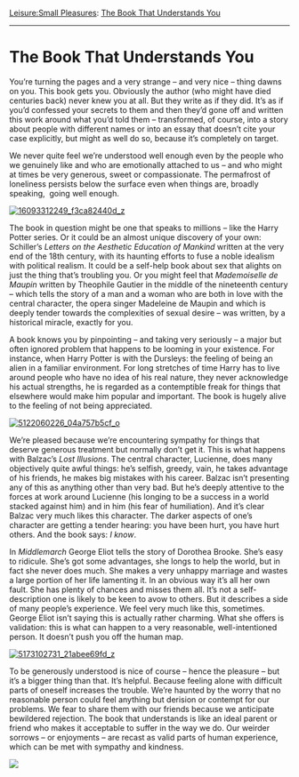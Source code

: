 [Leisure:](https://www.theschooloflife.com/thebookoflife/category/leisure/)[Small Pleasures](https://www.theschooloflife.com/thebookoflife/category/leisure/small-pleasures/): [The Book That Understands You](https://www.theschooloflife.com/thebookoflife/the-book-that-understands-you/)

* * *

# The Book That Understands You

You’re turning the pages and a very strange – and very nice – thing dawns on you. This book gets you. Obviously the author (who might have died centuries back) never knew you at all. But they write as if they did. It’s as if you’d confessed your secrets to them and then they’d gone off and written this work around what you’d told them – transformed, of course, into a story about people with different names or into an essay that doesn’t cite your case explicitly, but might as well do so, because it’s completely on target.

We never quite feel we’re understood well enough even by the people who we genuinely like and who are emotionally attached to us – and who might at times be very generous, sweet or compassionate. The permafrost of loneliness persists below the surface even when things are, broadly speaking, &nbsp;going well enough.

[![16093312249_f3ca82440d_z](https://www.theschooloflife.com/thebookoflife/wp-content/uploads/2014/09/16093312249_f3ca82440d_z.jpg)](http://www.thebookoflife.org/wp-content/uploads/2014/09/16093312249_f3ca82440d_z.jpg)

The book in question might be one that speaks to millions – like the Harry Potter series. Or it could be an almost unique discovery of your own: Schiller’s _Letters on the Aesthetic Education of Mankind_ written at the very end of the 18th century, with its haunting efforts to fuse a noble idealism with political realism. It could be a self-help book about sex that alights on just the thing that’s troubling you. Or you might feel that _Mademoiselle de Maupin_ written by Theophile Gautier in the middle of the nineteenth century – which tells the story of a man and a woman who are both in love with the central character, the opera singer Madeleine de Maupin and which is deeply tender towards the complexities of sexual desire – was written, by a historical miracle, exactly for you.

A book knows you by pinpointing – and taking very seriously – a major but often ignored problem that happens to be looming in your existence. For instance, when Harry Potter is with the Dursleys: the feeling of being an alien in a familiar environment. For long stretches of time Harry has to live around people who have no idea of his real nature, they never acknowledge his actual strengths, he is regarded as a contemptible freak for things that elsewhere would make him popular and important. The book is hugely alive to the feeling of not being appreciated.

[![5122060226_04a757b5cf_o](https://www.theschooloflife.com/thebookoflife/wp-content/uploads/2014/09/5122060226_04a757b5cf_o.jpg)](http://www.thebookoflife.org/wp-content/uploads/2014/09/5122060226_04a757b5cf_o.jpg)

We’re pleased because we’re encountering sympathy for things that deserve generous treatment but normally don’t get it. This is what happens with Balzac’s _Lost Illusions_. The central character, Lucienne, does many objectively quite awful things: he’s selfish, greedy, vain, he takes advantage of his friends, he makes big mistakes with his career. Balzac isn’t presenting any of this as anything other than very bad. But he’s deeply attentive to the forces at work around Lucienne (his longing to be a success in a world stacked against him) and in him (his fear of humiliation). And it’s clear Balzac very much likes this character. The darker aspects of one’s character are getting a tender hearing: you have been hurt, you have hurt others. And the book says: _I know_.

In _Middlemarch_ George Eliot tells the story of Dorothea Brooke. She’s easy to ridicule. She’s got some advantages, she longs to help the world, but in fact she never does much. She makes a very unhappy marriage and wastes a large portion of her life lamenting it. In an obvious way it’s all her own fault. She has plenty of chances and misses them all. It’s not a self-description one is likely to be keen to avow to others. But it describes a side of many people’s experience. We feel very much like this, sometimes. George Eliot isn’t saying this is actually rather charming. What she offers is validation: this is what can happen to a very reasonable, well-intentioned person. It doesn’t push you off the human map.

[![5173102731_21abee69fd_z](https://www.theschooloflife.com/thebookoflife/wp-content/uploads/2014/09/5173102731_21abee69fd_z.jpg)](http://www.thebookoflife.org/wp-content/uploads/2014/09/5173102731_21abee69fd_z.jpg)

To be generously understood is nice of course – hence the pleasure – but it’s a bigger thing than that. It’s helpful. Because feeling alone with difficult parts of oneself increases the trouble. We’re haunted by the worry that no reasonable person could feel anything but derision or contempt for our problems. We fear to share them with our friends because we anticipate bewildered rejection. The book that understands is like an ideal parent or friend who makes it acceptable to suffer in the way we do. Our weirder sorrows – or enjoyments – are recast as valid parts of human experience, which can be met with sympathy and kindness.

[![](https://img.youtube.com/vi/ZRfXMGHgG90/0.jpg)](https://www.youtube.com/embed/ZRfXMGHgG90 '')
